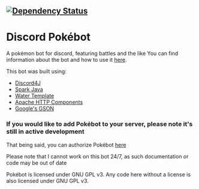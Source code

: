 [![Dependency Status](https://www.versioneye.com/user/projects/58531d6081ffdc00433a2362/badge.svg?style=flat-square)](https://www.versioneye.com/user/projects/58531d6081ffdc00433a2362)
--------
# Discord Pokébot
A pokémon bot for discord, featuring battles and the like
You can find information about the bot and how to use it [here](https://github.com/Coolway99/Discord-Pokebot/wiki).

This bot was built using:
* [Discord4J][1]
* [Spark Java][2]
* [Water Template][3]
* [Apache HTTP Components][4]
* [Google's GSON][5]

[1]: http://austinv11.github.io/Discord4J/
[2]: http://sparkjava.com/
[3]: https://github.com/tiagobento/watertemplate-engine
[4]: http://httpcomponents.apache.org/
[5]: https://github.com/google/gson

### If you would like to add Pokébot to your server, please note it's still in active development

That being said, you can authorize Pokébot [here](https://discordapp.com/oauth2/authorize?&client_id=200764061653139466&scope=bot&permissions=84992 "Authorize Pokébot")  

Please note that I cannot work on this bot 24/7, as such documentation or code may be out of date

Pokébot is licensed under GNU GPL v3. Any code here without a license is also licensed under GNU GPL v3.
